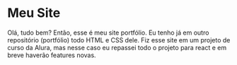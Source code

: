 # Meu Site

Olá, tudo bem?
Então, esse é meu site portfólio. Eu tenho já em outro repositório (portfólio) todo HTML e CSS dele.
Fiz esse site em um projeto de curso da Alura, mas nesse caso eu repassei todo o projeto para react e em breve haverão features novas.
